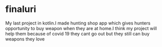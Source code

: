# finaluri 
My last project in kotlin.I made hunting shop app which gives hunters opportunity to buy weapon when they are at home.I think my project will help them because of covid 19 they cant go out but  they still can buy  weapons they love
